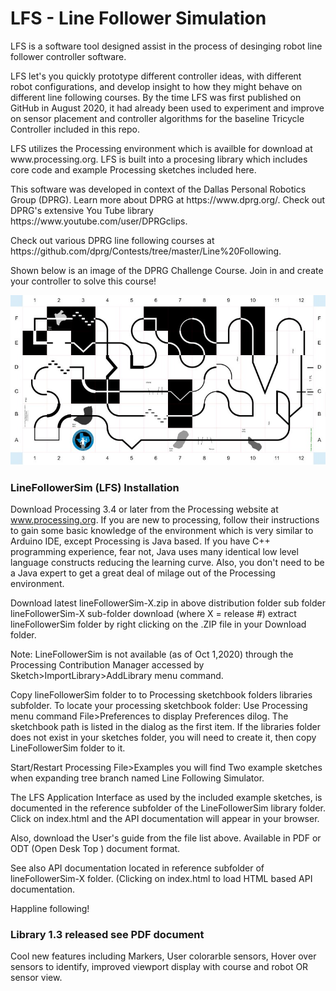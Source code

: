 # LFS - Line Follower Simulation 
LFS is a software tool designed assist in the process of desinging robot line follower controller software.
<p>
LFS let's you quickly prototype different controller ideas, with different robot configurations, and develop insight to how they might behave on different line following courses. By the time LFS was first published on GitHub in August 2020, it had already been used to experiment and improve on sensor placement and controller algorithms for the baseline Tricycle Controller included in this repo. 
<p>
LFS utilizes the Processing environment which is availble for download at www.processing.org. LFS is built into a procesing library which includes core code and example Processing sketches included here. 
<p>  
This software was developed in context of the Dallas Personal Robotics Group (DPRG). Learn more about DPRG at https://www.dprg.org/. Check out DPRG's extensive You Tube library https://www.youtube.com/user/DPRGclips.
<p> 
Check out various DPRG line following courses at https://github.com/dprg/Contests/tree/master/Line%20Following. 
<p>
Shown below is an image of the DPRG Challenge Course. Join in and create your controller to solve this course! 
<p>
  
![](ChallengeSmallImage.jpg)



### LineFollowerSim (LFS) Installation

Download Processing 3.4 or later from the Processing website at www.processing.org.
If you are new to processing, follow their instructions to gain some basic knowledge of the environment which is very similar to Arduino IDE, except Processing is Java based. If you have C++ programming experience, fear not, Java uses many identical low level language constructs reducing the learning curve. Also, you don't need to be a Java expert to get a great deal of milage out of the Processing environment.

<p>
Download latest lineFollowerSim-X.zip in above distribution folder sub folder lineFollowerSim-X sub-folder download (where X = release #)
extract lineFollowerSim folder by right clicking on the .ZIP file in your Download folder.
<p>
Note: LineFollowerSim is not available (as of Oct 1,2020) through the Processing Contribution Manager accessed by Sketch>ImportLibrary>AddLibrary menu command.
<p>
Copy lineFollowerSim folder to to Processing sketchbook folders libraries subfolder.
To locate your processing sketchbook folder: Use Processing menu command  File>Preferences to display Preferences dilog. The sketchbook path is listed in the dialog as the
first item. If the libraries folder does not exist in your sketches folder, you will need to create it, then copy LineFollowerSim folder to it.
<p>  
Start/Restart Processing  File>Examples  you will find Two example sketches when expanding tree branch named Line Following Simulator.
<p>
The LFS Application Interface as used by the included example sketches, is documented in the reference subfolder of the LineFollowerSim library folder. Click on index.html and the API documentation will appear in your browser.
<p> 
Also, download the User's guide from the file list above. Available in PDF or ODT (Open Desk Top ) document format.
<p>
See also API documentation located in reference subfolder of lineFollowerSim-X folder. (Clicking on index.html to load HTML based API documentation. 
<p>
Happline following!

### Library 1.3 released see PDF document 

Cool new features including Markers, User colorarble sensors, Hover over sensors to identify, improved viewport display with course and robot OR sensor view.




